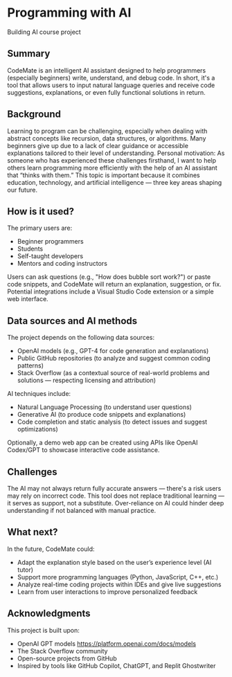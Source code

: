 # Programming with AI
Building AI course project

## Summary

CodeMate is an intelligent AI assistant designed to help programmers (especially beginners) write, understand, and debug code. In short, it's a tool that allows users to input natural language queries and receive code suggestions, explanations, or even fully functional solutions in return.

## Background

Learning to program can be challenging, especially when dealing with abstract concepts like recursion, data structures, or algorithms.
Many beginners give up due to a lack of clear guidance or accessible explanations tailored to their level of understanding.
Personal motivation: As someone who has experienced these challenges firsthand, I want to help others learn programming more efficiently with the help of an AI assistant that “thinks with them.”
This topic is important because it combines education, technology, and artificial intelligence — three key areas shaping our future.


## How is it used?
The primary users are:
- Beginner programmers
- Students
- Self-taught developers
- Mentors and coding instructors

Users can ask questions (e.g., "How does bubble sort work?") or paste code snippets, and CodeMate will return an explanation, suggestion, or fix.
Potential integrations include a Visual Studio Code extension or a simple web interface.

## Data sources and AI methods
The project depends on the following data sources:
- OpenAI models (e.g., GPT-4 for code generation and explanations)
- Public GitHub repositories (to analyze and suggest common coding patterns)
- Stack Overflow (as a contextual source of real-world problems and solutions — respecting licensing and attribution)

AI techniques include:
- Natural Language Processing (to understand user questions)
- Generative AI (to produce code snippets and explanations)
- Code completion and static analysis (to detect issues and suggest optimizations)

Optionally, a demo web app can be created using APIs like OpenAI Codex/GPT to showcase interactive code assistance.

## Challenges
The AI may not always return fully accurate answers — there's a risk users may rely on incorrect code.
This tool does not replace traditional learning — it serves as support, not a substitute.
Over-reliance on AI could hinder deep understanding if not balanced with manual practice.

## What next?
In the future, CodeMate could:
- Adapt the explanation style based on the user’s experience level (AI tutor)
- Support more programming languages (Python, JavaScript, C++, etc.)
- Analyze real-time coding projects within IDEs and give live suggestions
- Learn from user interactions to improve personalized feedback

## Acknowledgments
This project is built upon:
- OpenAI GPT models https://platform.openai.com/docs/models
- The Stack Overflow community
- Open-source projects from GitHub
- Inspired by tools like GitHub Copilot, ChatGPT, and Replit Ghostwriter
